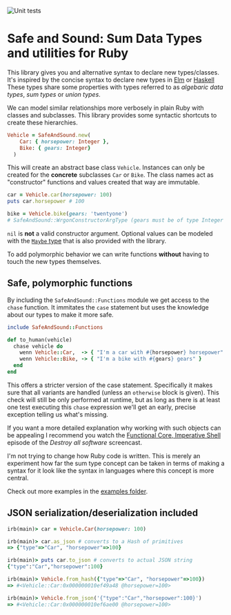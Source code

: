 ![Unit tests](https://github.com/axelerator/safe_and_sound/actions/workflows/run-tests.yml/badge.svg)

# Safe and Sound: Sum Data Types and utilities for Ruby

This library gives you and alternative syntax to declare new types/classes.
It's inspired by the concise syntax to declare new types in [Elm](https://guide.elm-lang.org/types/custom_types.html) or [Haskell](https://www.schoolofhaskell.com/user/Gabriel439/sum-types)
These types share some properties with types referred to as _algebaric data types_, _sum types_ or _union types_.

We can model similar relationships more verbosely in plain Ruby with classes and subclasses.
This library provides some syntactic shortcuts to create these hierarchies.

```ruby
Vehicle = SafeAndSound.new(
    Car: { horsepower: Integer },
    Bike: { gears: Integer}
  )
```

This will create an abstract base class `Vehicle`.
Instances can only be created for the __concrete__ subclasses `Car` or `Bike`.
The class names act as "constructor" functions and values created that way are immutable.

```ruby
car = Vehicle.car(horsepower: 100)
puts car.horsepower # 100

bike = Vehicle.bike(gears: 'twentyone')
# SafeAndSound::WrgonConstructorArgType (gears must be of type Integer but was String)
```

`nil` is **not** a valid constructor argument. Optional values can be modeled with the [`Maybe` type](examples/maybe.rb) that is also provided with the library.

To add polymorphic behavior we can write functions __without__ having to touch the new types themselves.

## Safe, polymorphic functions

By including the `SafeAndSound::Functions` module we get access to the `chase` function.
It immitates the `case` statement but uses the knowledge about our types to make it more safe.

```ruby
include SafeAndSound::Functions

def to_human(vehicle)
  chase vehicle do
    wenn Vehicle::Car,  -> { "I'm a car with #{horsepower} horsepower" }
    wenn Vehicle::Bike, -> { "I'm a bike with #{gears} gears" }
  end
end
```

This offers a stricter version of the case statement.
Specifically it makes sure that all variants are handled (unless an `otherwise` block is given).
This check will still be only performed at runtime, but as long as there is at least one test executing this
`chase` expression we'll get an early, precise exception telling us what's missing.

If you want a more detailed explanation why working with such objects can be appealing I recommend you watch the
[Functional Core, Imperative Shell](https://www.destroyallsoftware.com/screencasts/catalog/functional-core-imperative-shell)
episode of the _Destroy all software_ screencast.

I'm not trying to change how Ruby code is written. This is merely an experiment how far the sum type concept can be taken in terms
of making a syntax for it look like the syntax in languages where this concept is more central.

Check out more examples in the [examples folder](examples).

## JSON serialization/deserialization included

```ruby
irb(main)> car = Vehicle.Car(horsepower: 100)

irb(main)> car.as_json # converts to a Hash of primitives
=> {"type"=>"Car", "horsepower"=>100}

irb(main)> puts car.to_json # converts to actual JSON string
{"type":"Car","horsepower":100}

irb(main)> Vehicle.from_hash({"type"=>"Car", "horsepower"=>100})
=> #<Vehicle::Car:0x000000010ef49a48 @horsepower=100>

irb(main)> Vehicle.from_json('{"type":"Car","horsepower":100}')
=> #<Vehicle::Car:0x000000010ef6ae00 @horsepower=100>
```
